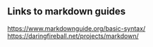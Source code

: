 ## Links to markdown guides
<https://www.markdownguide.org/basic-syntax/>
<https://daringfireball.net/projects/markdown/>
